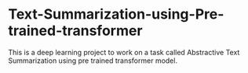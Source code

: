 # Text-Summarization-using-Pre-trained-transformer
This is a deep learning project to work on a task called Abstractive Text Summarization using pre trained transformer model.
